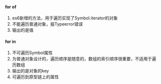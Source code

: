 #### for of 
1. es6新增的方法，用于遍历实现了Symbol.iterator的对象
2. 不能遍历普通对象，报Typeerror错误
3. 输出的是值

#### for in
1. 不可遍历Symbol属性
2. 为普通对象设计的，遍历顺序是随意的，数组的索引顺序很重要，不适用于遍历数组
3. 输出的是对象的key
4. 可遍历到原型链上的属性